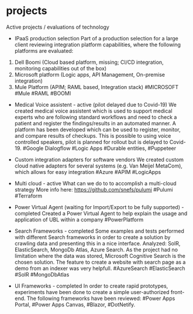 # projects
Active projects / evaluations of technology

- IPaaS production selection
Part of a production selection for a large client reviewing integration platform capabilities, where the following platforms are evaluated:
 1. Dell Boomi (Cloud based platform, missing; CI/CD integration, monitoring capabilities out of the box)
 2. Microsoft platform (Logic apps, API Management, On-premise integration)
 3. Mule Platform (APIM; RAML based, Integration stack)
#MICROSOFT #Mule #RAML #BOOMI

- Medical Voice assistent - active (pilot delayed due to Covid-19)
We created medical voice assistent which is used to support medical experts who are following standard workflows and need to check a patient and register the findings/results in an automated manner. A platform has been developed which can be used to register, monitor, and compare results of checkups. This is possible to using voice controlled speakers, pilot is planned for rollout but is delayed to Covid-19.
#Google Dialogflow #Logic Apps #Durable entities, #Puppeteer

- Custom integration adapters for software vendors
We created custom cloud native adapters for several systems (e.g. Van Meijel MetaCom), which allows for easy integration
#Azure #APIM #LogicApps

- Multi cloud - active
What can we do to to accomplish a multi-cloud strategy
More info here: https://github.com/snefs/pulumi
#Pulumi #Terraform

- Power Virtual Agent (waiting for Import/Export to be fully supported) - completed
Created a Power Virtual Agent to help explain the usage and application of UBL within a company
#PowerPlatform

- Search Frameworks - completed
Some examples and tests performed with different Search frameworks in order to create a solution by crawling data and presenting this in a nice interface. Analyzed: SolR, ElasticSearch, MongoDb Atlas, Azure Search. As the project had no limitation where the data was stored, Microsoft Cognitive Search is the chosen solution. The feature to create a website with search page as a demo from an indexer was very helpfull.
#AzureSearch #ElasticSearch #SolR #MongoDbAtlas

- UI Frameworks - completed
In order to create rapid prototypes, experiments have been done to create a simple user-authorized front-end. The following frameworks have been reviewed: #Power Apps Portal, #Power Apps Canvas, #Blazor, #DotNetify.
